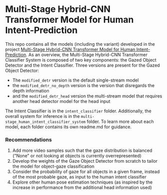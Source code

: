 # Multi-Stage Hybrid-CNN Transformer Model for Human Intent-Prediction
This repo contains all the models (including the variant) developed in the project [ Multi-Stage Hybrid-CNN Transformer Model for Human Intent-Prediction](). As an overview, the Multi-Stage Hybrid-CNN Transformer Classifier System is composed of two key components: the Gazed Object Detector and the Intent Classifier.
Three versions are present for the Gazed Object Detector:
- The `modified_detr` version is the default single-stream model
- the `modified_detr_no_depth` version is the version that disregards the depth information
- and the `modified_detr_head` version the multi-stream model that requires another head detector model for the head input

The Intent Classifier is in the `intent_classifier` folder.
Additionally, the overall system for inference is in the `multi-stage_human_intent_classifier_system` folder. To learn more about each model, each folder contains its own readme.md for guidance.

### Recommendations
1. Add more video samples such that the gaze distribution is balanced ("None" or not looking at objects is currently overrepresented)
2. Develop the weights of the Gaze Object Detector from scratch to tailor the model for object-gaze classification
3. Consider the probability of gaze for all objects in a given frame, instead of the most probable gaze, as input to the human intent classifier
4. Explore other human pose estimation techniques (as inspired by the increase in performance from the additional head information used)
